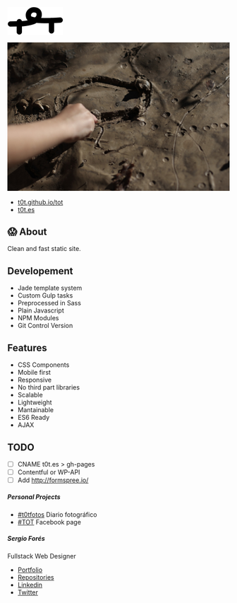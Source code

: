![logo](./logo.png)

![Image](./assets/img/image1.jpg)
- [t0t.github.io/tot](http://t0t.github.io/tot)
- [t0t.es](http://t0t.es)

## :scream: About
Clean and fast static site.

## Developement
- Jade template system
- Custom Gulp tasks
- Preprocessed in Sass
- Plain Javascript
- NPM Modules
- Git Control Version

## Features
- CSS Components
- Mobile first
- Responsive
- No third part libraries
- Scalable
- Lightweight
- Mantainable
- ES6 Ready
- AJAX

## TODO
 - [ ] CNAME t0t.es > gh-pages
 - [ ] Contentful or WP-API
 - [ ] Add http://formspree.io/

##### Personal Projects
- [#t0tfotos](http://www.tumblr.com/t0tfotos) Diario fotográfico
- [#TOT](https://www.facebook.com/T0T-156415467869146/) Facebook page

##### Sergio Forés
 Fullstack Web Designer
-  [ Portfolio](http://t0t.github.io/sergiofores/)
- [Repositories](https://github.com/t0t/)
- [Linkedin](https://www.linkedin.com/in/sergiofores/)
- [Twitter](https://twitter.com/t0tinspire/)
